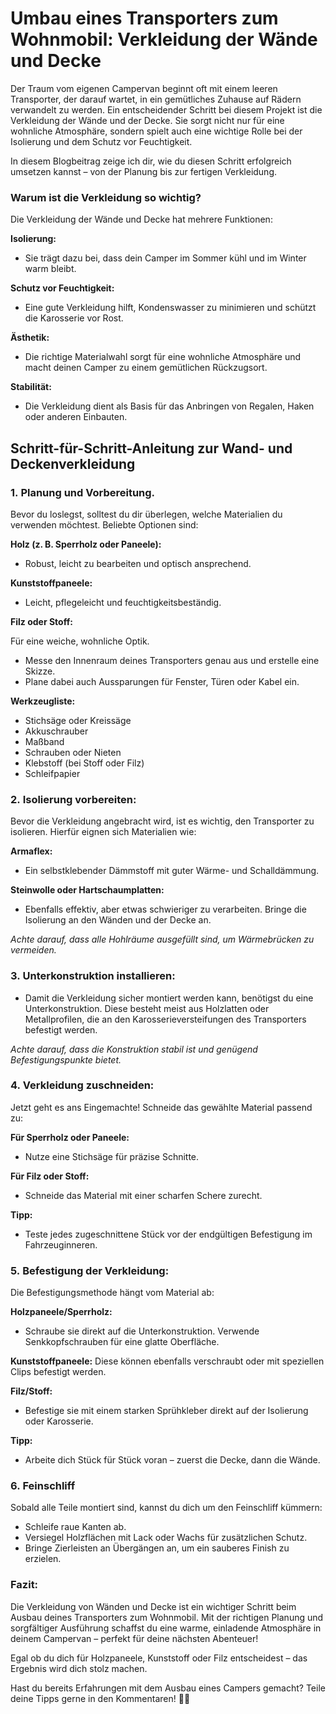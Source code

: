 # Umbau eines Transporters zum Wohnmobil: Verkleidung der Wände und Decke

Der Traum vom eigenen Campervan beginnt oft mit einem leeren Transporter, der darauf wartet, in ein gemütliches Zuhause auf Rädern verwandelt zu werden. Ein entscheidender Schritt bei diesem Projekt ist die Verkleidung der Wände und der Decke. Sie sorgt nicht nur für eine wohnliche Atmosphäre, sondern spielt auch eine wichtige Rolle bei der Isolierung und dem Schutz vor Feuchtigkeit.

In diesem Blogbeitrag zeige ich dir, wie du diesen Schritt erfolgreich umsetzen kannst – von der Planung bis zur fertigen Verkleidung.

### Warum ist die Verkleidung so wichtig?

Die Verkleidung der Wände und Decke hat mehrere Funktionen:

**Isolierung:**

- Sie trägt dazu bei, dass dein Camper im Sommer kühl und im Winter warm bleibt.

**Schutz vor Feuchtigkeit:**

- Eine gute Verkleidung hilft, Kondenswasser zu minimieren und schützt die Karosserie vor Rost.

**Ästhetik:**

- Die richtige Materialwahl sorgt für eine wohnliche Atmosphäre und macht deinen Camper zu einem gemütlichen Rückzugsort.

**Stabilität:**

- Die Verkleidung dient als Basis für das Anbringen von Regalen, Haken oder anderen Einbauten.

## Schritt-für-Schritt-Anleitung zur Wand- und Deckenverkleidung

### 1. Planung und Vorbereitung.

Bevor du loslegst, solltest du dir überlegen, welche Materialien du verwenden möchtest.
Beliebte Optionen sind:

**Holz (z. B. Sperrholz oder Paneele):**

- Robust, leicht zu bearbeiten und optisch ansprechend.

**Kunststoffpaneele:**

- Leicht, pflegeleicht und feuchtigkeitsbeständig.

**Filz oder Stoff:**

Für eine weiche, wohnliche Optik.

- Messe den Innenraum deines Transporters genau aus und erstelle eine Skizze.
- Plane dabei auch Aussparungen für Fenster, Türen oder Kabel ein.

**Werkzeugliste:**

- Stichsäge oder Kreissäge
- Akkuschrauber
- Maßband
- Schrauben oder Nieten
- Klebstoff (bei Stoff oder Filz)
- Schleifpapier

### 2. Isolierung vorbereiten:

Bevor die Verkleidung angebracht wird, ist es wichtig, den Transporter zu isolieren. Hierfür eignen sich Materialien wie:

**Armaflex:**

- Ein selbstklebender Dämmstoff mit guter Wärme- und Schalldämmung.

**Steinwolle oder Hartschaumplatten:**

- Ebenfalls effektiv, aber etwas schwieriger zu verarbeiten.
  Bringe die Isolierung an den Wänden und der Decke an.

_Achte darauf, dass alle Hohlräume ausgefüllt sind, um Wärmebrücken zu vermeiden._

### 3. Unterkonstruktion installieren:

- Damit die Verkleidung sicher montiert werden kann, benötigst du eine Unterkonstruktion. Diese besteht meist aus Holzlatten oder Metallprofilen, die an den Karosserieversteifungen des Transporters befestigt werden.

_Achte darauf, dass die Konstruktion stabil ist und genügend Befestigungspunkte bietet._

### 4. Verkleidung zuschneiden:

Jetzt geht es ans Eingemachte! Schneide das gewählte Material passend zu:

**Für Sperrholz oder Paneele:**

- Nutze eine Stichsäge für präzise Schnitte.

**Für Filz oder Stoff:**

- Schneide das Material mit einer scharfen Schere zurecht.

**Tipp:**

- Teste jedes zugeschnittene Stück vor der endgültigen Befestigung im Fahrzeuginneren.

### 5. Befestigung der Verkleidung:

Die Befestigungsmethode hängt vom Material ab:

**Holzpaneele/Sperrholz:**

- Schraube sie direkt auf die Unterkonstruktion. Verwende Senkkopfschrauben für eine glatte Oberfläche.

**Kunststoffpaneele:**
Diese können ebenfalls verschraubt oder mit speziellen Clips befestigt werden.

**Filz/Stoff:**

- Befestige sie mit einem starken Sprühkleber direkt auf der Isolierung oder Karosserie.

**Tipp:**

- Arbeite dich Stück für Stück voran – zuerst die Decke, dann die Wände.

### 6. Feinschliff

Sobald alle Teile montiert sind, kannst du dich um den Feinschliff kümmern:

- Schleife raue Kanten ab.
- Versiegel Holzflächen mit Lack oder Wachs für zusätzlichen Schutz.
- Bringe Zierleisten an Übergängen an, um ein sauberes Finish zu erzielen.

### Fazit:

Die Verkleidung von Wänden und Decke ist ein wichtiger Schritt beim Ausbau deines Transporters zum Wohnmobil. Mit der richtigen Planung und sorgfältiger Ausführung schaffst du eine warme, einladende Atmosphäre in deinem Campervan – perfekt für deine nächsten Abenteuer!

Egal ob du dich für Holzpaneele, Kunststoff oder Filz entscheidest – das Ergebnis wird dich stolz machen.

Hast du bereits Erfahrungen mit dem Ausbau eines Campers gemacht? Teile deine Tipps gerne in den Kommentaren! 🚐✨
